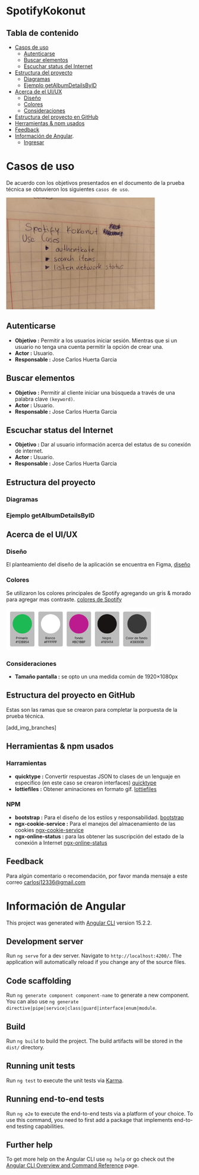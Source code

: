 # SpotifyKokonut

## Tabla de contenido
-   [Casos de uso](#casos-de-uso)
    -   [Autenticarse](#autenticarse)
    -   [Buscar elementos](#buscar-elementos)
    -   [Escuchar status del Internet](#escuchar-status-del-internet)
-   [Estructura del proyecto](#estructura-del-proyecto)
    -   [Diagramas](#diagramas)
    -   [Ejemplo getAlbumDetailsByID](#ejemplo-getalbumdetailsbyid)
-   [Acerca de el UI/UX](#acerca-de-el-uiux)
    -   [Diseño](#diseño)
    -   [Colores](#colores)
    -   [Consideraciones](#consideraciones)
-   [Estructura del proyecto en GitHub](#estructura-del-proyecto-en-github)
-   [Herramientas & npm usados](#herramientas-usadas-npm)
-   [Feedback](#feedback)
-   [Información de Angular](#información-de-angular).
    -   [Ingresar](#ingresar)





# Casos de uso
De acuerdo con los objetivos presentados en el documento de la prueba técnica se obtuvieron los siguientes `casos de uso`.

<img src="./src/doc/photo_uses_cases.jpeg" alt="Alt text"  title="Optional title" style="display: inline-block; width: 400px">


## Autenticarse
- **Objetivo :** Permitir a los usuarios iniciar sesión. Mientras que si un usuario no tenga una cuenta permitir la opción de crear una.
- **Actor :**  Usuario.
- **Responsable :** Jose Carlos Huerta Garcia


## Buscar elementos
- **Objetivo :** Permitir al cliente iniciar una búsqueda a través de una palabra clave `(keyword)`.
- **Actor :**  Usuario.
- **Responsable :** Jose Carlos Huerta Garcia


## Escuchar status del Internet
- **Objetivo :** Dar al usuario información acerca del estatus de su conexión de internet.
- **Actor :**  Usuario.
- **Responsable :** Jose Carlos Huerta Garcia



## Estructura del proyecto

### Diagramas


### Ejemplo getAlbumDetailsByID




## Acerca de el UI/UX

### Diseño
El planteamiento del diseño de la aplicación se encuentra en Figma, [diseño](https://www.figma.com/file/KmEqRUw6lOtlXqftnSkhvE/Spotify?node-id=19%3A68&t=MaInF3f4ypP9gNXU-0)



### Colores
Se utilizaron los colores principales de Spotify agregando un gris & morado para agregar mas contraste. [colores de Spotify](https://developer.spotify.com/documentation/general/design-and-branding/#using-our-colors)

<img src="./src/doc/colores.png" alt="Alt text"  title="Optional title" style="display: inline-block; width: 400px">


### Consideraciones
- **Tamaño pantalla :** se opto un una medida común de 1920×1080px




## Estructura del proyecto en GitHub
Estas son las ramas que se crearon para completar la porpuesta de la prueba técnica.

[add_img_branches]




## Herramientas & npm usados
### Harramientas
- **quicktype :** Convertir respuestas JSON to clases de un lenguaje en especifico (en este caso se crearon interfaces) [quicktype](https://quicktype.io/)
- **lottiefiles :** Obtener aminaciones en formato gif. [lottiefiles](https://lottiefiles.com/)


### NPM
- **bootstrap :** Para el diseño de los estilos y responsabilidad. [bootstrap](https://getbootstrap.com/docs/5.0/getting-started/introduction/)
- **ngx-cookie-service :** Para el manejos del almacenamiento de las cookies [ngx-cookie-service](https://www.npmjs.com/package/ngx-cookie-service)
- **ngx-online-status :** para las obtener las suscripción del estado de la conexión a Internet [ngx-online-status](https://www.npmjs.com/package/ngx-online-status)




## Feedback
Para algún comentario o recomendación, por favor manda mensaje a este correo [carlosj12336@gmail.com](carlosj12336@gmail.com)




# Información de Angular

This project was generated with [Angular CLI](https://github.com/angular/angular-cli) version 15.2.2.

## Development server

Run `ng serve` for a dev server. Navigate to `http://localhost:4200/`. The application will automatically reload if you change any of the source files.

## Code scaffolding

Run `ng generate component component-name` to generate a new component. You can also use `ng generate directive|pipe|service|class|guard|interface|enum|module`.

## Build

Run `ng build` to build the project. The build artifacts will be stored in the `dist/` directory.

## Running unit tests

Run `ng test` to execute the unit tests via [Karma](https://karma-runner.github.io).

## Running end-to-end tests

Run `ng e2e` to execute the end-to-end tests via a platform of your choice. To use this command, you need to first add a package that implements end-to-end testing capabilities.

## Further help

To get more help on the Angular CLI use `ng help` or go check out the [Angular CLI Overview and Command Reference](https://angular.io/cli) page.
